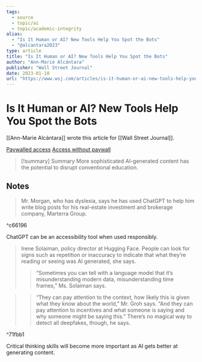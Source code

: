 ```yaml
---
tags:
  - source
  - topic/ai
  - topic/academic-integrity
alias:
  - "Is It Human or AI? New Tools Help You Spot the Bots"
  - "@alcantara2023"
type: article
title: "Is It Human or AI? New Tools Help You Spot the Bots"
author: "Ann-Marie Alcántara"
publisher: "Wall Street Journal"
date: 2023-01-10
url: "https://www.wsj.com/articles/is-it-human-or-ai-new-tools-help-you-spot-the-bots-11673356404"
---
```

# Is It Human or AI? New Tools Help You Spot the Bots
[[Ann-Marie Alcántara]] wrote this article for [[Wall Street Journal]].

[Paywalled access](https://www.wsj.com/articles/is-it-human-or-ai-new-tools-help-you-spot-the-bots-11673356404)
[Access without paywall](https://archive.md/ymQ3F)

> [!summary] Summary
> More sophisticated AI-generated content has the potential to disrupt conventional education.

## Notes
> Mr. Morgan, who has dyslexia, says he has used ChatGPT to help him write blog posts for his real-estate investment and brokerage company, Marterra Group.

^c66196

ChatGPT can be an accessibility tool when used responsibly.

> Irene Solaiman, policy director at Hugging Face. People can look for signs such as repetition or inaccuracy to indicate that what they’re reading or seeing was AI generated, she says.
> 
> > “Sometimes you can tell with a language model that it’s misunderstanding modern data, misunderstanding time frames,” Ms. Solaiman says.

> > “They can pay attention to the context, how likely this is given what they know about the world,” Mr. Groh says. “And they can pay attention to incentives and what someone is saying and why someone might be saying this.” There’s no magical way to detect all deepfakes, though, he says.

^71fbb1

Critical thinking skills will become more important as AI gets better at generating content.